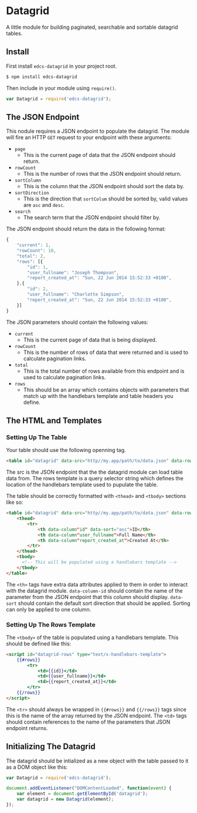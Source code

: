 # Datagrid

A little module for building paginated, searchable and sortable datagrid tables.

## Install

First install `edcs-datagrid` in your project root.

```bash
$ npm install edcs-datagrid
```

Then include in your module using `require()`.

```javascript
var Datagrid = require('edcs-datagrid');
```

## The JSON Endpoint

This nodule requires a JSON endpoint to populate the datagrid. The module will fire an HTTP `GET` request to your endpoint with these arguments:

 * `page`
   * This is the current page of data that the JSON endpoint should return.
 * `rowCount`
   * This is the number of rows that the JSON endpoint should return. 
 * `sortColumn`
   * This is the column that the JSON endpoint should sort the data by.
 * `sortDirection`
   * This is the direction that `sortColum` should be sorted by, valid values are `asc` and `desc`.
 * `search` 
   * The search term that the JSON endpoint should filter by.

The JSON endpoint should return the data in the following format:

```javascript
{
    "current": 1,
    "rowCount": 10,
    "total": 2,
    "rows": [{
        "id": 1,
        "user_fullname": "Joseph Thompson",
        "report_created_at": "Sun, 22 Jun 2014 15:52:33 +0100",
    },{
        "id": 2,
        "user_fullname": "Charlotte Simpson",
        "report_created_at": "Sun, 22 Jun 2014 15:52:33 +0100",
    }]
}    
```

The JSON parameters should contain the following values:

 * `current`
   * This is the current page of data that is being displayed.
 * `rowCount`
   * This is the number of rows of data that were returned and is used to calculate pagination links.
 * `total`
   * This is the total number of rows available from this endpoint and is used to calculate pagination links.
 * `rows`
   * This should be an array which contains objects with parameters that match up with the handlebars template and table headers you define.

## The HTML and Templates

### Setting Up The Table

Your table should use the following openning tag.

```html
<table id="datagrid" data-src="http//my.app/path/to/data.json" data-rows-template="#datagrid-rows">
```

The src is the JSON endpoint that the the datagrid module can load table data from. The rows template is a query selector string which defines the location of the handlebars template used to pupulate the table.

The table should be correctly formatted with `<thead>` and `<tbody>` sections like so:

```html
<table id="datagrid" data-src="http//my.app/path/to/data.json" data-rows-template="#datagrid-rows">
    <thead>
        <tr>
            <th data-column"id" data-sort="asc">ID</th>
            <th data-column"user_fullname">Full Name</th>
            <th data-column"report_created_at">Created At</th>
        </tr>
    </thead>
    <tbody>
      <!-- This will be populated using a handlebars template -->
    </tbody>
</table>
```

The `<th>` tags have extra data attributes applied to them in order to interact with the datagrid module. `data-column-id` should contain the name of the parameter from the JSON endpoint that this column should display. `data-sort` should contain the default sort direction that should be applied. Sorting can only be applied to one column.

### Setting Up The Rows Template

The `<tbody>` of the table is populated using a handlebars template. This should be defined like this:

```html
<script id="datagrid-rows" type="text/x-handlebars-template">
    {{#rows}}
        <tr>
            <td>{{id}}</td>
            <td>{{user_fullname}}</td>
            <td>{{report_created_at}}</td>
        </tr>
    {{/rows}}
</script>
```

The `<tr>` should always be wrapped in `{{#rows}}` and `{{/rows}}` tags since this is the name of the array returned by the JSON endpoint. The `<td>` tags should contain references to the name of the parameters that JSON endpoint returns.

## Initializing The Datagrid

The datagrid should be intialized as a new object with the table passed to it as a DOM object like this:

```javascript
var Datagrid = require('edcs-datagrid');

document.addEventListener("DOMContentLoaded", function(event) {
    var element = document.getElementById('datagrid');
    var datagrid = new Datagrid(element);
});
```
